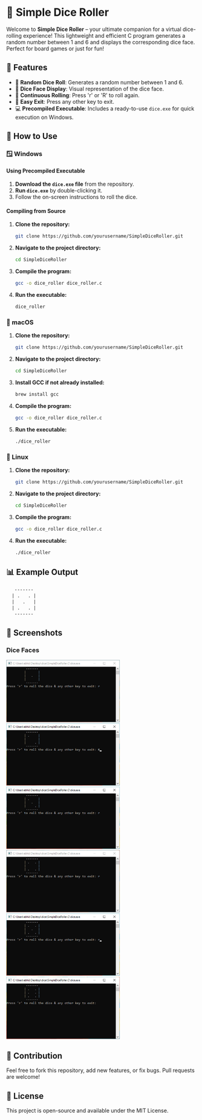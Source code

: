 # 🎲 Simple Dice Roller

Welcome to **Simple Dice Roller** – your ultimate companion for a virtual dice-rolling experience! This lightweight and efficient C program generates a random number between 1 and 6 and displays the corresponding dice face. Perfect for board games or just for fun!

## 🌟 Features

- 🔢 **Random Dice Roll**: Generates a random number between 1 and 6.
- 🎲 **Dice Face Display**: Visual representation of the dice face.
- 🔁 **Continuous Rolling**: Press 'r' or 'R' to roll again.
- 🚪 **Easy Exit**: Press any other key to exit.
- 💻 **Precompiled Executable**: Includes a ready-to-use `dice.exe` for quick execution on Windows.

## 🚀 How to Use

### 🪟 Windows

#### Using Precompiled Executable

1. **Download the `dice.exe` file** from the repository.
2. **Run `dice.exe`** by double-clicking it.
3. Follow the on-screen instructions to roll the dice.

#### Compiling from Source

1. **Clone the repository:**
    ```bash
    git clone https://github.com/yourusername/SimpleDiceRoller.git
    ```
2. **Navigate to the project directory:**
    ```bash
    cd SimpleDiceRoller
    ```
3. **Compile the program:**
    ```bash
    gcc -o dice_roller dice_roller.c
    ```
4. **Run the executable:**
    ```bash
    dice_roller
    ```

### 🍏 macOS

1. **Clone the repository:**
    ```bash
    git clone https://github.com/yourusername/SimpleDiceRoller.git
    ```
2. **Navigate to the project directory:**
    ```bash
    cd SimpleDiceRoller
    ```
3. **Install GCC if not already installed:**
    ```bash
    brew install gcc
    ```
4. **Compile the program:**
    ```bash
    gcc -o dice_roller dice_roller.c
    ```
5. **Run the executable:**
    ```bash
    ./dice_roller
    ```

### 🐧 Linux

1. **Clone the repository:**
    ```bash
    git clone https://github.com/yourusername/SimpleDiceRoller.git
    ```
2. **Navigate to the project directory:**
    ```bash
    cd SimpleDiceRoller
    ```
3. **Compile the program:**
    ```bash
    gcc -o dice_roller dice_roller.c
    ```
4. **Run the executable:**
    ```bash
    ./dice_roller
    ```

## 📊 Example Output
       -------
      | .   . |
      |   .   |
      | .   . |
       -------




## 📸 Screenshots

### Dice Faces

<img src="images/dice_1.png" alt="Dice Face 1" width="300"> 
<img src="images/dice_2.png" alt="Dice Face 2" width="300"> 
<img src="images/dice_3.png" alt="Dice Face 3" width="300"> 
<img src="images/dice_4.png" alt="Dice Face 4" width="300"> 
<img src="images/dice_5.png" alt="Dice Face 5" width="300"> 
<img src="images/dice_6.png" alt="Dice Face 6" width="300">




## 🤝 Contribution

Feel free to fork this repository, add new features, or fix bugs. Pull requests are welcome!




## 📜 License

This project is open-source and available under the MIT License.



